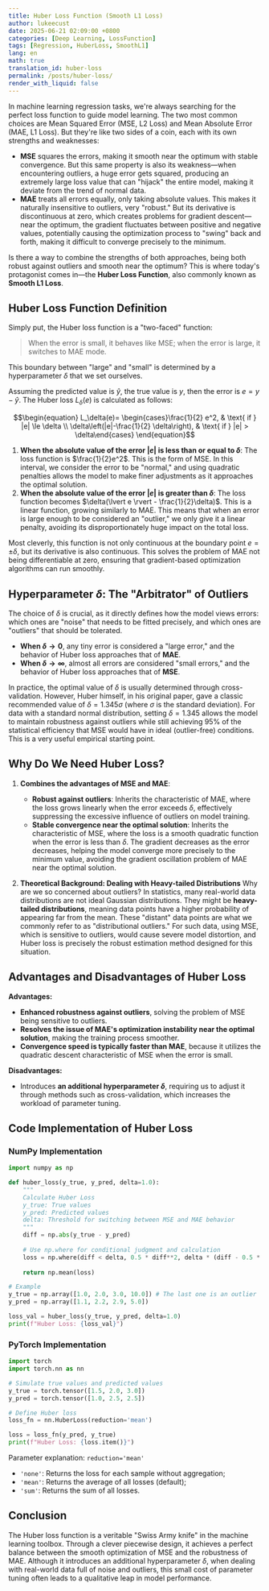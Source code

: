 ```yaml
---
title: Huber Loss Function (Smooth L1 Loss)
author: lukeecust
date: 2025-06-21 02:09:00 +0800
categories: [Deep Learning, LossFunction]
tags: [Regression, HuberLoss, SmoothL1]
lang: en
math: true
translation_id: huber-loss
permalink: /posts/huber-loss/
render_with_liquid: false
---
```



In machine learning regression tasks, we're always searching for the perfect loss function to guide model learning. The two most common choices are Mean Squared Error (MSE, L2 Loss) and Mean Absolute Error (MAE, L1 Loss). But they're like two sides of a coin, each with its own strengths and weaknesses:

*   **MSE** squares the errors, making it smooth near the optimum with stable convergence. But this same property is also its weakness—when encountering outliers, a huge error gets squared, producing an extremely large loss value that can "hijack" the entire model, making it deviate from the trend of normal data.
*   **MAE** treats all errors equally, only taking absolute values. This makes it naturally insensitive to outliers, very "robust." But its derivative is discontinuous at zero, which creates problems for gradient descent—near the optimum, the gradient fluctuates between positive and negative values, potentially causing the optimization process to "swing" back and forth, making it difficult to converge precisely to the minimum.

Is there a way to combine the strengths of both approaches, being both robust against outliers and smooth near the optimum? This is where today's protagonist comes in—the **Huber Loss Function**, also commonly known as **Smooth L1 Loss**.

## **Huber Loss Function Definition**

Simply put, the Huber loss function is a "two-faced" function:

> When the error is small, it behaves like MSE; when the error is large, it switches to MAE mode.

This boundary between "large" and "small" is determined by a hyperparameter $\delta$ that we set ourselves.

Assuming the predicted value is $\hat{y}$, the true value is $y$, then the error is $e = y - \hat{y}$. The Huber loss $L_{\delta}(e)$ is calculated as follows:

$$\begin{equation}
L_\delta(e)= \begin{cases}\frac{1}{2} e^2, & \text{ if } |e| \le \delta \\ \delta\left(|e|-\frac{1}{2} \delta\right), & \text{ if } |e| > \delta\end{cases}
\end{equation}$$

1.  **When the absolute value of the error $\lvert e \rvert$ is less than or equal to $\delta$**: The loss function is $\frac{1}{2}e^2$. This is the form of MSE. In this interval, we consider the error to be "normal," and using quadratic penalties allows the model to make finer adjustments as it approaches the optimal solution.
2.  **When the absolute value of the error $\lvert e \rvert$ is greater than $\delta$**: The loss function becomes $\delta(\lvert e \rvert - \frac{1}{2}\delta)$. This is a linear function, growing similarly to MAE. This means that when an error is large enough to be considered an "outlier," we only give it a linear penalty, avoiding its disproportionately huge impact on the total loss.

Most cleverly, this function is not only continuous at the boundary point $e = \pm\delta$, but its derivative is also continuous. This solves the problem of MAE not being differentiable at zero, ensuring that gradient-based optimization algorithms can run smoothly.

## **Hyperparameter $\delta$: The "Arbitrator" of Outliers**

The choice of $\delta$ is crucial, as it directly defines how the model views errors: which ones are "noise" that needs to be fitted precisely, and which ones are "outliers" that should be tolerated.

*   **When $\delta \to 0$**, any tiny error is considered a "large error," and the behavior of Huber loss approaches that of **MAE**.
*   **When $\delta \to \infty$**, almost all errors are considered "small errors," and the behavior of Huber loss approaches that of **MSE**.

In practice, the optimal value of $\delta$ is usually determined through cross-validation. However, Huber himself, in his original paper, gave a classic recommended value of $\delta = 1.345\sigma$ (where $\sigma$ is the standard deviation). For data with a standard normal distribution, setting $\delta=1.345$ allows the model to maintain robustness against outliers while still achieving 95% of the statistical efficiency that MSE would have in ideal (outlier-free) conditions. This is a very useful empirical starting point.

## **Why Do We Need Huber Loss?**

1.  **Combines the advantages of MSE and MAE**:
    *   **Robust against outliers**: Inherits the characteristic of MAE, where the loss grows linearly when the error exceeds $\delta$, effectively suppressing the excessive influence of outliers on model training.
    *   **Stable convergence near the optimal solution**: Inherits the characteristic of MSE, where the loss is a smooth quadratic function when the error is less than $\delta$. The gradient decreases as the error decreases, helping the model converge more precisely to the minimum value, avoiding the gradient oscillation problem of MAE near the optimal solution.

2.  **Theoretical Background: Dealing with Heavy-tailed Distributions**
    Why are we so concerned about outliers? In statistics, many real-world data distributions are not ideal Gaussian distributions. They might be **heavy-tailed distributions**, meaning data points have a higher probability of appearing far from the mean. These "distant" data points are what we commonly refer to as "distributional outliers." For such data, using MSE, which is sensitive to outliers, would cause severe model distortion, and Huber loss is precisely the robust estimation method designed for this situation.

## **Advantages and Disadvantages of Huber Loss**

**Advantages:**
*   **Enhanced robustness against outliers**, solving the problem of MSE being sensitive to outliers.
*   **Resolves the issue of MAE's optimization instability near the optimal solution**, making the training process smoother.
*   **Convergence speed is typically faster than MAE**, because it utilizes the quadratic descent characteristic of MSE when the error is small.

**Disadvantages:**
*   Introduces **an additional hyperparameter $\delta$**, requiring us to adjust it through methods such as cross-validation, which increases the workload of parameter tuning.

## **Code Implementation of Huber Loss**

### NumPy Implementation

```python
import numpy as np

def huber_loss(y_true, y_pred, delta=1.0):
    """
    Calculate Huber Loss
    y_true: True values
    y_pred: Predicted values
    delta: Threshold for switching between MSE and MAE behavior
    """
    diff = np.abs(y_true - y_pred)
    
    # Use np.where for conditional judgment and calculation
    loss = np.where(diff < delta, 0.5 * diff**2, delta * (diff - 0.5 * delta))
    
    return np.mean(loss)

# Example
y_true = np.array([1.0, 2.0, 3.0, 10.0]) # The last one is an outlier
y_pred = np.array([1.1, 2.2, 2.9, 5.0])

loss_val = huber_loss(y_true, y_pred, delta=1.0)
print(f"Huber Loss: {loss_val}")
```

###  PyTorch Implementation
```python
import torch
import torch.nn as nn

# Simulate true values and predicted values
y_true = torch.tensor([1.5, 2.0, 3.0])
y_pred = torch.tensor([1.0, 2.5, 2.5])

# Define Huber loss
loss_fn = nn.HuberLoss(reduction='mean')

loss = loss_fn(y_pred, y_true)
print(f"Huber Loss: {loss.item()}")
```
Parameter explanation: `reduction='mean'`
* `'none'`: Returns the loss for each sample without aggregation;
* `'mean'`: Returns the average of all losses (default);
* `'sum'`: Returns the sum of all losses.


## **Conclusion**

The Huber loss function is a veritable "Swiss Army knife" in the machine learning toolbox. Through a clever piecewise design, it achieves a perfect balance between the smooth optimization of MSE and the robustness of MAE. Although it introduces an additional hyperparameter $\delta$, when dealing with real-world data full of noise and outliers, this small cost of parameter tuning often leads to a qualitative leap in model performance.
